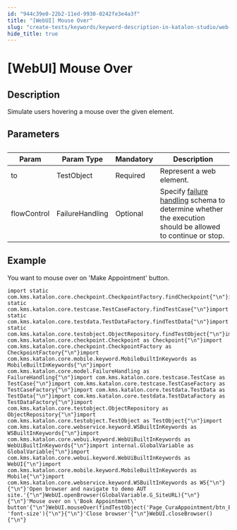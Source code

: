 ```yaml
---
id: "944c39e0-22b2-11ed-9930-0242fe3e4a3f"
title: "[WebUI] Mouse Over"
slug: "create-tests/keywords/keyword-description-in-katalon-studio/web-ui-keywords/webui-mouse-over"
hide_title: true
---
```


# <a id="id_0" class="anchor_top_offset"/><a id="ariaid-title1" class="anchor_top_offset"/>[WebUI] Mouse Over


## <a id="id_0__id_1" class="anchor_top_offset"/>Description

              
<p xmlns="http://www.w3.org/1999/xhtml" className="p">Simulate users hovering a mouse over the given element.</p> 
      

## <a id="id_0__id_2" class="anchor_top_offset"/>Parameters

              
<table xmlns="http://www.w3.org/1999/xhtml" className="table anchor_top_offset" id="id_0__4b69d2b3-0bc4-41d3-a9d1-2e8bcf9c9e7e"><caption /><thead className="thead"><tr className><th className="entry anchor_top_offset" id="id_0__4b69d2b3-0bc4-41d3-a9d1-2e8bcf9c9e7e__entry__1">Param</th><th className="entry anchor_top_offset" id="id_0__4b69d2b3-0bc4-41d3-a9d1-2e8bcf9c9e7e__entry__2">Param Type</th><th className="entry anchor_top_offset" id="id_0__4b69d2b3-0bc4-41d3-a9d1-2e8bcf9c9e7e__entry__3">Mandatory</th><th className="entry anchor_top_offset" id="id_0__4b69d2b3-0bc4-41d3-a9d1-2e8bcf9c9e7e__entry__4">Description</th></tr></thead><tbody className="tbody"><tr className><td className="entry" headers="id_0__4b69d2b3-0bc4-41d3-a9d1-2e8bcf9c9e7e__entry__1 id_0__4b69d2b3-0bc4-41d3-a9d1-2e8bcf9c9e7e__entry__2 id_0__4b69d2b3-0bc4-41d3-a9d1-2e8bcf9c9e7e__entry__3 id_0__4b69d2b3-0bc4-41d3-a9d1-2e8bcf9c9e7e__entry__4 ">to</td><td className="entry" headers="id_0__4b69d2b3-0bc4-41d3-a9d1-2e8bcf9c9e7e__entry__1 id_0__4b69d2b3-0bc4-41d3-a9d1-2e8bcf9c9e7e__entry__2 id_0__4b69d2b3-0bc4-41d3-a9d1-2e8bcf9c9e7e__entry__3 id_0__4b69d2b3-0bc4-41d3-a9d1-2e8bcf9c9e7e__entry__4 ">TestObject</td><td className="entry" headers="id_0__4b69d2b3-0bc4-41d3-a9d1-2e8bcf9c9e7e__entry__1 id_0__4b69d2b3-0bc4-41d3-a9d1-2e8bcf9c9e7e__entry__2 id_0__4b69d2b3-0bc4-41d3-a9d1-2e8bcf9c9e7e__entry__3 id_0__4b69d2b3-0bc4-41d3-a9d1-2e8bcf9c9e7e__entry__4 ">Required</td><td className="entry" headers="id_0__4b69d2b3-0bc4-41d3-a9d1-2e8bcf9c9e7e__entry__1 id_0__4b69d2b3-0bc4-41d3-a9d1-2e8bcf9c9e7e__entry__2 id_0__4b69d2b3-0bc4-41d3-a9d1-2e8bcf9c9e7e__entry__3 id_0__4b69d2b3-0bc4-41d3-a9d1-2e8bcf9c9e7e__entry__4 ">Represent a web element.</td></tr><tr className><td className="entry" headers="id_0__4b69d2b3-0bc4-41d3-a9d1-2e8bcf9c9e7e__entry__1 id_0__4b69d2b3-0bc4-41d3-a9d1-2e8bcf9c9e7e__entry__2 id_0__4b69d2b3-0bc4-41d3-a9d1-2e8bcf9c9e7e__entry__3 id_0__4b69d2b3-0bc4-41d3-a9d1-2e8bcf9c9e7e__entry__4 ">flowControl</td><td className="entry" headers="id_0__4b69d2b3-0bc4-41d3-a9d1-2e8bcf9c9e7e__entry__1 id_0__4b69d2b3-0bc4-41d3-a9d1-2e8bcf9c9e7e__entry__2 id_0__4b69d2b3-0bc4-41d3-a9d1-2e8bcf9c9e7e__entry__3 id_0__4b69d2b3-0bc4-41d3-a9d1-2e8bcf9c9e7e__entry__4 ">FailureHandling</td><td className="entry" headers="id_0__4b69d2b3-0bc4-41d3-a9d1-2e8bcf9c9e7e__entry__1 id_0__4b69d2b3-0bc4-41d3-a9d1-2e8bcf9c9e7e__entry__2 id_0__4b69d2b3-0bc4-41d3-a9d1-2e8bcf9c9e7e__entry__3 id_0__4b69d2b3-0bc4-41d3-a9d1-2e8bcf9c9e7e__entry__4 ">Optional</td><td className="entry" headers="id_0__4b69d2b3-0bc4-41d3-a9d1-2e8bcf9c9e7e__entry__1 id_0__4b69d2b3-0bc4-41d3-a9d1-2e8bcf9c9e7e__entry__2 id_0__4b69d2b3-0bc4-41d3-a9d1-2e8bcf9c9e7e__entry__3 id_0__4b69d2b3-0bc4-41d3-a9d1-2e8bcf9c9e7e__entry__4 ">Specify <a className="xref" href="/maintain/configure-failure-handling-settings-in-katalon-studio">failure handling</a> schema to         determine whether the execution should be allowed to continue or         stop.</td></tr></tbody></table> 
      

## <a id="id_0__id_3" class="anchor_top_offset"/>Example

              
<p xmlns="http://www.w3.org/1999/xhtml" className="p">You want to mouse over on 'Make Appointment' button.</p> 
              
<pre xmlns="http://www.w3.org/1999/xhtml" className="pre codeblock"><code>import static com.kms.katalon.core.checkpoint.CheckpointFactory.findCheckpoint{"\n"}import static com.kms.katalon.core.testcase.TestCaseFactory.findTestCase{"\n"}import static com.kms.katalon.core.testdata.TestDataFactory.findTestData{"\n"}import static com.kms.katalon.core.testobject.ObjectRepository.findTestObject{"\n"}import com.kms.katalon.core.checkpoint.Checkpoint as Checkpoint{"\n"}import com.kms.katalon.core.checkpoint.CheckpointFactory as CheckpointFactory{"\n"}import com.kms.katalon.core.mobile.keyword.MobileBuiltInKeywords as MobileBuiltInKeywords{"\n"}import com.kms.katalon.core.model.FailureHandling as FailureHandling{"\n"}import com.kms.katalon.core.testcase.TestCase as TestCase{"\n"}import com.kms.katalon.core.testcase.TestCaseFactory as TestCaseFactory{"\n"}import com.kms.katalon.core.testdata.TestData as TestData{"\n"}import com.kms.katalon.core.testdata.TestDataFactory as TestDataFactory{"\n"}import com.kms.katalon.core.testobject.ObjectRepository as ObjectRepository{"\n"}import com.kms.katalon.core.testobject.TestObject as TestObject{"\n"}import com.kms.katalon.core.webservice.keyword.WSBuiltInKeywords as WSBuiltInKeywords{"\n"}import com.kms.katalon.core.webui.keyword.WebUiBuiltInKeywords as WebUiBuiltInKeywords{"\n"}import internal.GlobalVariable as GlobalVariable{"\n"}import com.kms.katalon.core.webui.keyword.WebUiBuiltInKeywords as WebUI{"\n"}import com.kms.katalon.core.mobile.keyword.MobileBuiltInKeywords as Mobile{"\n"}import com.kms.katalon.core.webservice.keyword.WSBuiltInKeywords as WS{"\n"}{"\n"}'Open browser and navigate to demo AUT site.'{"\n"}WebUI.openBrowser(GlobalVariable.G_SiteURL){"\n"}{"\n"}'Mouse over on \'Book Appointment\' button'{"\n"}WebUI.mouseOver(findTestObject('Page_CuraAppointment/btn_BookAppointment'), 'font-size'){"\n"}{"\n"}'Close browser'{"\n"}WebUI.closeBrowser(){"\n"}</code></pre> 
            

